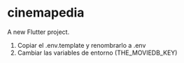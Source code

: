 # cinemapedia

A new Flutter project.

1. Copiar el .env.template y renombrarlo a .env
2. Cambiar las variables de entorno (THE_MOVIEDB_KEY)
